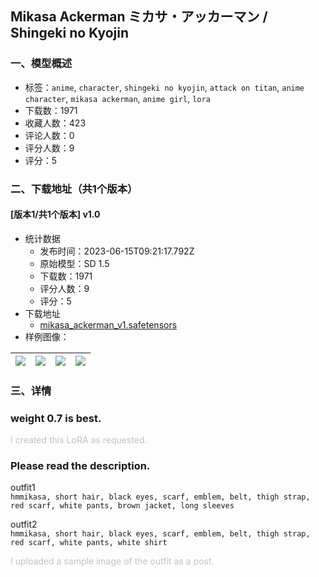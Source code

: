 ## Mikasa Ackerman ミカサ・アッカーマン / Shingeki no Kyojin
### 一、模型概述

- 标签：`anime`, `character`, `shingeki no kyojin`, `attack on titan`, `anime character`, `mikasa ackerman`, `anime girl`, `lora`
- 下载数：1971
- 收藏人数：423
- 评论人数：0
- 评分人数：9
- 评分：5

### 二、下载地址（共1个版本）

#### [版本1/共1个版本] v1.0

- 统计数据
  - 发布时间：2023-06-15T09:21:17.792Z
  - 原始模型：SD 1.5
  - 下载数：1971
  - 评分人数：9
  - 评分：5
- 下载地址
  - [mikasa_ackerman_v1.safetensors](https://civitai.com/api/download/models/96428)
- 样例图像：

| <img src="https://image.civitai.com/xG1nkqKTMzGDvpLrqFT7WA/ec5c5a18-ccc3-4a2c-afe4-4b77bbac8b38/width=450/1151155.jpeg" /> | <img src="https://image.civitai.com/xG1nkqKTMzGDvpLrqFT7WA/289ed672-b3d7-4406-889d-b864b6f4eeb2/width=450/1151191.jpeg" /> | <img src="https://image.civitai.com/xG1nkqKTMzGDvpLrqFT7WA/34e0d5ec-d6ab-4674-bbfa-4d87bb236fd2/width=450/1151156.jpeg" /> | <img src="https://image.civitai.com/xG1nkqKTMzGDvpLrqFT7WA/5f595ca7-1a19-4d61-940c-833ead12fcd9/width=450/1151161.jpeg" /> |
| ---- | ---- | ---- | ---- |


### 三、详情
<h3 id="heading-42"><strong>weight 0.7 is best.</strong></h3><p><span style="color:rgb(193, 194, 197)">I created this LoRA as requested.</span></p><p></p><h3 id="please-read-the-description">Please read the description.</h3><p></p><p>outfit1<br /><code>hmmikasa, short hair, black eyes, scarf, emblem, belt, thigh strap, red scarf, white pants, brown jacket, long sleeves</code></p><p></p><p>outfit2<br /><code>hmmikasa, short hair, black eyes, scarf, emblem, belt, thigh strap, red scarf, white pants, white shirt</code></p><p></p><p><span style="color:rgb(193, 194, 197)">I uploaded a sample image of the outfit as a post.</span></p>